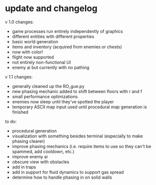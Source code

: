 # update and changelog

v 1.0
changes:
- game processes run entirely independently of graphics
- different entities with different properties
- basic world generation
- items and inventory (acquired from enemies or chests)
- now with color!
- flight now supported
- not entirely non-functional UI
- enemy ai but currently with no pathing

v 1.1
changes:
- generally cleaned up the RO_gue.py
- new phasing mechanic added to shift between floors with r and f
- small performance optimizations
- enemies now sleep until they've spotted the player
- temporary ASCII map input used until procedural map generation is finished

to do:
- procedural generation
- visualization with something besides terminal (especially to make phasing clearer)
- improve phasing mechanics (i.e. require items to use so they can't be spammed, add cooldown, etc.)
- improve enemy ai
- obscure view with obstacles
- add in traps
- add in support for fluid dynamics to support gas spread
- determine how to handle phasing in on solid walls